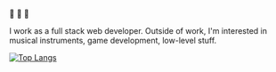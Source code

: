 :turtle: :turtle: :turtle: 

I work as a full stack web developer. Outside of work, I'm interested in musical instruments, game development, low-level stuff.

[![Top Langs](https://github-readme-stats.vercel.app/api/top-langs/?username=nikitapozdeev&layout=compact&langs_count=10&hide=CSS,HTML&bg_color=00000000&text_color=777&border_color=444c56a1)](https://github.com/nikitapozdeev)


